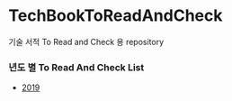 # TechBookToReadAndCheck
기술 서적 To Read and Check 용 repository


### 년도 별 To Read And Check List
- [2019](https://github.com/gaepury/TechBookToReadAndCheck/tree/master/2019)
